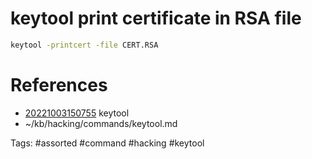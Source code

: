 # keytool print certificate in RSA file
```bash
keytool -printcert -file CERT.RSA
```

# References
- [20221003150755](/zet/20221003150755/README.md) keytool
- ~/kb/hacking/commands/keytool.md

Tags:
    #assorted #command #hacking #keytool
